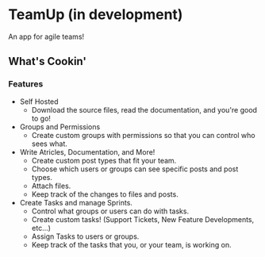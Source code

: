 # TeamUp (in development)
An app for agile teams!
## What's Cookin'
### Features
* Self Hosted
    * Download the source files, read the documentation, and you're good to go!
* Groups and Permissions
    * Create custom groups with permissions so that you can control who sees what.
* Write Atricles, Documentation, and More!
    * Create custom post types that fit your team.
    * Choose which users or groups can see specific posts and post types.
    * Attach files.
    * Keep track of the changes to files and posts.
* Create Tasks and manage Sprints.
    * Control what groups or users can do with tasks.
    * Create custom tasks! (Support Tickets, New Feature Developments, etc...)
    * Assign Tasks to users or groups.
    * Keep track of the tasks that you, or your team, is working on.